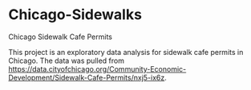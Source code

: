 # Chicago-Sidewalks
Chicago Sidewalk Cafe Permits

This project is an exploratory data analysis for sidewalk cafe permits in Chicago. 
The data was pulled from https://data.cityofchicago.org/Community-Economic-Development/Sidewalk-Cafe-Permits/nxj5-ix6z.
